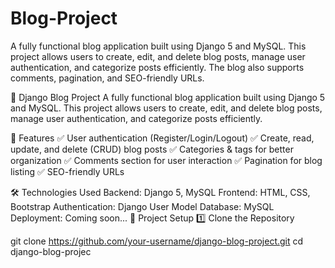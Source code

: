 # Blog-Project

A fully functional blog application built using Django 5 and MySQL. This project allows users to create, edit, and delete blog posts, manage user authentication, and categorize posts efficiently. The blog also supports comments, pagination, and SEO-friendly URLs.

📝 Django Blog Project
A fully functional blog application built using Django 5 and MySQL. This project allows users to create, edit, and delete blog posts, manage user authentication, and categorize posts efficiently.

🚀 Features
✅ User authentication (Register/Login/Logout)
✅ Create, read, update, and delete (CRUD) blog posts
✅ Categories & tags for better organization
✅ Comments section for user interaction
✅ Pagination for blog listing
✅ SEO-friendly URLs

🛠️ Technologies Used
Backend: Django 5, MySQL
Frontend: HTML, CSS, Bootstrap
Authentication: Django User Model
Database: MySQL
Deployment: Coming soon...
📂 Project Setup
1️⃣ Clone the Repository

git clone https://github.com/your-username/django-blog-project.git
cd django-blog-projec
